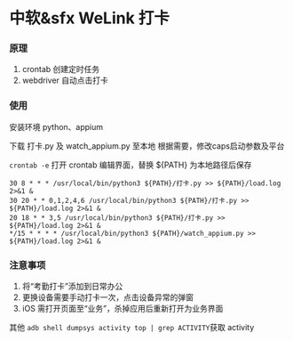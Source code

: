 # 中软&sfx WeLink 打卡

### 原理
1. crontab 创建定时任务
2. webdriver 自动点击打卡

### 使用
安装环境
python、appium

下载 打卡.py 及 watch_appium.py 至本地
根据需要，修改caps启动参数及平台

`crontab -e` 打开 crontab 编辑界面，替换 ${PATH} 为本地路径后保存
```
30 8 * * * /usr/local/bin/python3 ${PATH}/打卡.py >> ${PATH}/load.log 2>&1 &
30 20 * * 0,1,2,4,6 /usr/local/bin/python3 ${PATH}/打卡.py >> ${PATH}/load.log 2>&1 &
20 18 * * 3,5 /usr/local/bin/python3 ${PATH}/打卡.py >> ${PATH}/load.log 2>&1 &
*/15 * * * * /usr/local/bin/python3 ${PATH}/watch_appium.py >> ${PATH}/load.log 2>&1 &
```

### 注意事项
1. 将“考勤打卡”添加到日常办公
2. 更换设备需要手动打卡一次，点击设备异常的弹窗
3. iOS 需打开页面至“业务”，杀掉应用后重新打开为业务界面

其他
`adb shell dumpsys activity top | grep ACTIVITY`获取 activity
